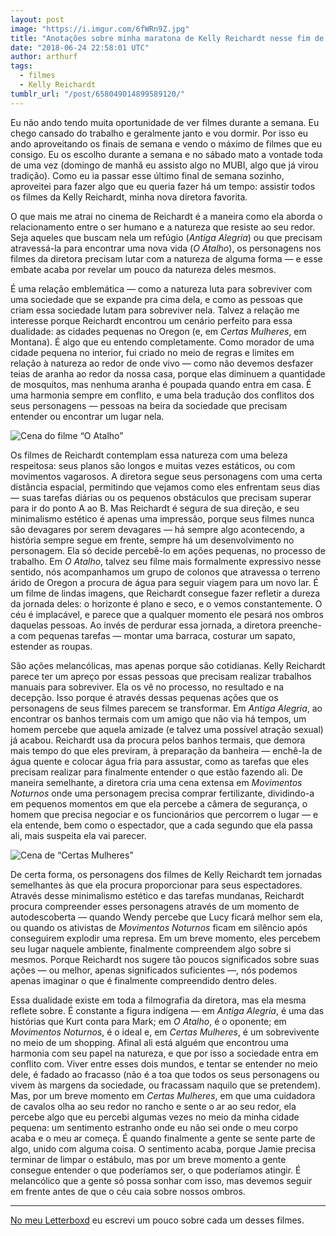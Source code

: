 ```yaml
---
layout: post
image: "https://i.imgur.com/6fWRn9Z.jpg"
title: "Anotações sobre minha maratona de Kelly Reichardt nesse fim de semana"
date: "2018-06-24 22:58:01 UTC"
author: arthurf
tags:
  - filmes
  - Kelly Reichardt
tumblr_url: "/post/658049014899589120/"
---
```


Eu não ando tendo muita oportunidade de ver filmes durante a semana. Eu chego cansado do trabalho e geralmente janto e vou dormir. Por isso eu ando aproveitando os finais de semana e vendo o máximo de filmes que eu consigo. Eu os escolho durante a semana e no sábado mato a vontade toda de uma vez (domingo de manhã eu assisto algo no MUBI, algo que já virou tradição). Como eu ia passar esse último final de semana sozinho, aproveitei para fazer algo que eu queria fazer há um tempo: assistir todos os filmes da Kelly Reichardt, minha nova diretora favorita.

O que mais me atrai no cinema de Reichardt é a maneira como ela aborda o relacionamento entre o ser humano e a natureza que resiste ao seu redor. Seja aqueles que buscam nela um refúgio (_Antiga Alegria_) ou que precisam atravessá-la para encontrar uma nova vida (_O Atalho_), os personagens nos filmes da diretora precisam lutar com a natureza de alguma forma — e esse embate acaba por revelar um pouco da natureza deles mesmos.

É uma relação emblemática — como a natureza luta para sobreviver com uma sociedade que se expande pra cima dela, e como as pessoas que criam essa sociedade lutam para sobreviver nela. Talvez a relação me interesse porque Reichardt encontrou um cenário perfeito para essa dualidade: as cidades pequenas no Oregon (e, em _Certas Mulheres_, em Montana). É algo que eu entendo completamente. Como morador de uma cidade pequena no interior, fui criado no meio de regras e limites em relação à natureza ao redor de onde vivo — como não devemos desfazer teias de aranha ao redor da nossa casa, porque elas diminuem a quantidade de mosquitos, mas nenhuma aranha é poupada quando entra em casa. É uma harmonia sempre em conflito, e uma bela tradução dos conflitos dos seus personagens — pessoas na beira da sociedade que precisam entender ou encontrar um lugar nela.

![Cena do filme “O Atalho”](https://i.imgur.com/RFWuQN7.jpg)

Os filmes de Reichardt contemplam essa natureza com uma beleza respeitosa: seus planos são longos e muitas vezes estáticos, ou com movimentos vagarosos. A diretora segue seus personagens com uma certa distância espacial, permitindo que vejamos como eles enfrentam seus dias — suas tarefas diárias ou os pequenos obstáculos que precisam superar para ir do ponto A ao B. Mas Reichardt é segura de sua direção, e seu minimalismo estético é apenas uma impressão, porque seus filmes nunca são devagares por serem devagares — há sempre algo acontecendo, a história sempre segue em frente, sempre há um desenvolvimento no personagem. Ela só decide percebê-lo em ações pequenas, no processo de trabalho. Em _O Atalho_, talvez seu filme mais formalmente expressivo nesse sentido, nós acompanhamos um grupo de colonos que atravessa o terreno árido de Oregon a procura de água para seguir viagem para um novo lar. É um filme de lindas imagens, que Reichardt consegue fazer refletir a dureza da jornada deles: o horizonte é plano e seco, e o vemos constantemente. O céu é implacável, e parece que a qualquer momento ele pesará nos ombros daquelas pessoas. Ao invés de perdurar essa jornada, a diretora preenche-a com pequenas tarefas — montar uma barraca, costurar um sapato, estender as roupas.

São ações melancólicas, mas apenas porque são cotidianas. Kelly Reichardt parece ter um apreço por essas pessoas que precisam realizar trabalhos manuais para sobreviver. Ela os vê no processo, no resultado e na decepção. Isso porque é através dessas pequenas ações que os personagens de seus filmes parecem se transformar. Em _Antiga Alegria_, ao encontrar os banhos termais com um amigo que não via há tempos, um homem percebe que aquela amizade (e talvez uma possível atração sexual) já acabou. Reichardt usa da procura pelos banhos termais, que demora mais tempo do que eles previram, à preparação da banheira — enchê-la de água quente e colocar água fria para assustar, como as tarefas que eles precisam realizar para finalmente entender o que estão fazendo ali. De maneira semelhante, a diretora cria uma cena extensa em _Movimentos Noturnos_ onde uma personagem precisa comprar fertilizante, dividindo-a em pequenos momentos em que ela percebe a câmera de segurança, o homem que precisa negociar e os funcionários que percorrem o lugar — e ela entende, bem como o espectador, que a cada segundo que ela passa ali, mais suspeita ela vai parecer.

![Cena de “Certas Mulheres”](https://i.imgur.com/6fWRn9Z.jpg)

De certa forma, os personagens dos filmes de Kelly Reichardt tem jornadas semelhantes às que ela procura proporcionar para seus espectadores. Através desse minimalismo estético e das tarefas mundanas, Reichardt procura compreender esses personagens através de um momento de autodescoberta — quando Wendy percebe que Lucy ficará melhor sem ela, ou quando os ativistas de _Movimentos Noturnos_ ficam em silêncio após conseguirem explodir uma represa. Em um breve momento, eles percebem seu lugar naquele ambiente, finalmente compreendem algo sobre si mesmos. Porque Reichardt nos sugere tão poucos significados sobre suas ações — ou melhor, apenas significados suficientes —, nós podemos apenas imaginar o que é finalmente compreendido dentro deles.

Essa dualidade existe em toda a filmografia da diretora, mas ela mesma reflete sobre. É constante a figura indígena — em _Antiga Alegria_, é uma das histórias que Kurt conta para Mark; em _O Atalho_, é o oponente; em _Movimentos Noturnos_, é o ideal e, em _Certas Mulheres_, é um sobrevivente no meio de um shopping. Afinal ali está alguém que encontrou uma harmonia com seu papel na natureza, e que por isso a sociedade entra em conflito com. Viver entre esses dois mundos, e tentar se entender no meio dele, é fadado ao fracasso (não é a toa que todos os seus personagens ou vivem às margens da sociedade, ou fracassam naquilo que se pretendem). Mas, por um breve momento em _Certas Mulheres_, em que uma cuidadora de cavalos olha ao seu redor no rancho e sente o ar ao seu redor, ela percebe algo que eu percebi algumas vezes no meio da minha cidade pequena: um sentimento estranho onde eu não sei onde o meu corpo acaba e o meu ar começa. É quando finalmente a gente se sente parte de algo, unido com alguma coisa. O sentimento acaba, porque Jamie precisa terminar de limpar o estábulo, mas por um breve momento a gente consegue entender o que poderíamos ser, o que poderíamos atingir. É melancólico que a gente só possa sonhar com isso, mas devemos seguir em frente antes de que o céu caia sobre nossos ombros.

---

[No meu Letterboxd](https://letterboxd.com/arthrfrts/tag/maratona:reichardt/reviews/) eu escrevi um pouco sobre cada um desses filmes.
